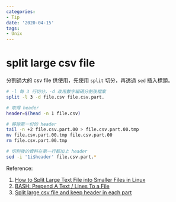 ```yaml
---
categories:
- Tip
date: '2020-04-15'
tags:
- Unix
---
```


# split large csv file

分割過大的 csv file 供使用，先使用 `split` 切分，再透過 `sed` 插入標頭。

```bash
# -l 每 3 行切分，-d 改用數字編碼分割後檔案
split -l 3 -d file.csv file.csv.part.

# 取得 header
header=$(head -n 1 file.csv)

# 移除第一份的 header
tail -n +2 file.csv.part.00 > file.csv.part.00.tmp
mv file.csv.part.00.tmp file.csv.part.00
rm file.csv.part.00.tmp

# 切割後的資料在第一行都加上 header
sed -i '1i$header' file.csv.part.*
```

Reference:

1. [How to Split Large Text File into Smaller Files in Linux](https://linoxide.com/linux-how-to/split-large-text-file-smaller-files-linux/)
2. [BASH: Prepend A Text / Lines To a File](https://www.cyberciti.biz/faq/bash-prepend-text-lines-to-file/)
3. [Split large csv file and keep header in each part](https://stackoverflow.com/a/37386401)